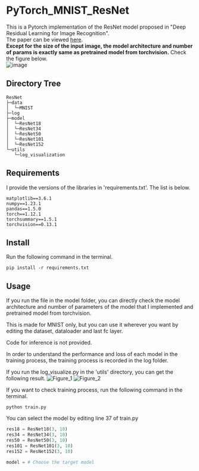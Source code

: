 # PyTorch_MNIST_ResNet
This is a Pytorch implementation of the ResNet model proposed in "Deep Residual Learning for Image Recognition".   
The paper can be viewed [here](https://arxiv.org/abs/1512.03385).   
**Except for the size of the input image, the model architecture and number of params is exactly same as pretrained model from torchvision.**
Check the figure below.   
![image](https://user-images.githubusercontent.com/59161083/196022855-d0011bcb-e93e-4f41-aea8-67a4ff8617c2.png)


## Directory Tree
```
ResNet
├─data
│  └─MNIST
├─log
├─model
│  └─ResNet18
│  └─ResNet34
│  └─ResNet50
│  └─ResNet101
│  └─ResNet152
└─utils
   └─log_visualization
```

## Requirements
I provide the versions of the libraries in 'requirements.txt'.
The list is below.
```
matplotlib==3.6.1
numpy==1.23.1
pandas==1.5.0
torch==1.12.1
torchsummary==1.5.1
torchvision==0.13.1
```

## Install
Run the following command in the terminal.
```
pip install -r requirements.txt
```

## Usage
If you run the file in the model folder, you can directly check the model architecture and number of parameters of the model that I implemented and pretrained model from torchvision.

This is made for MNIST only, but you can use it wherever you want by editing the dataset, dataloader and last fc layer.

Code for inference is not provided.

In order to understand the performance and loss of each model in the training process, the training process is recorded in the log folder.

If you run the log_visualize.py in the 'utils' directory, you can get the following result.
![Figure_1](https://user-images.githubusercontent.com/59161083/196022473-e7db8a46-5fba-45f3-8cde-4fa9e96f3905.png)
![Figure_2](https://user-images.githubusercontent.com/59161083/196022491-508b917c-a996-405b-a269-d98480b7b2a2.png)

If you want to check training process, run the following command in the terminal.   
```
python train.py
```

You can select the model by editing line 37 of train.py

```python
res18 = ResNet18(3, 10)
res34 = ResNet34(3, 10)
res50 = ResNet50(3, 10)
res101 = ResNet101(3, 10)
res152 = ResNet152(3, 10)

model = # Choose the target model
```



